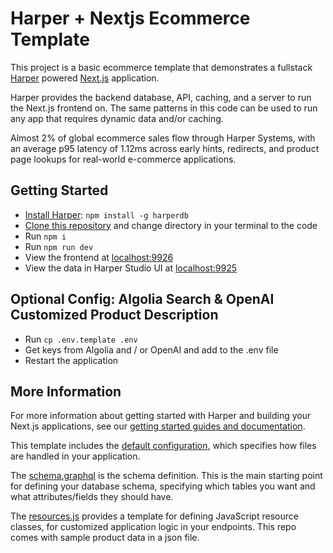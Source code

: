 # Harper + Nextjs Ecommerce Template

This project is a basic ecommerce template that demonstrates a fullstack [Harper](https://www.harpersystems.dev/) powered [Next.js](https://nextjs.org/) application.

Harper provides the backend database, API, caching, and a server to run the Next.js frontend on. The same patterns in this code can be used to run any app that requires dynamic data and/or caching.

Almost 2% of global ecommerce sales flow through Harper Systems, with an average p95 latency of 1.12ms across early hints, redirects, and product page lookups for real-world e-commerce applications.

## Getting Started
- [Install Harper](https://docs.harperdb.io/docs/install-harperdb): `npm install -g harperdb`
- [Clone this repository](https://docs.github.com/en/repositories/creating-and-managing-repositories/cloning-a-repository) and change directory in your terminal to the code
- Run `npm i`
- Run `npm run dev`
- View the frontend at [localhost:9926](http://localhost:9926/)
- View the data in Harper Studio UI at [localhost:9925](http://localhost:9925/)

## Optional Config: Algolia Search & OpenAI Customized Product Description
- Run `cp .env.template .env`
- Get keys from Algolia and / or OpenAI and add to the .env file
- Restart the application

## More Information
For more information about getting started with Harper and building your Next.js applications, see our [getting started guides and documentation](https://www.harperdb.io/development/technologies/next-js).

This template includes the [default configuration](./config.yaml), which specifies how files are handled in your application.

The [schema.graphql](./schema.graphql) is the schema definition. This is the main starting point for defining your database schema, specifying which tables you want and what attributes/fields they should have.

The [resources.js](./resources.js) provides a template for defining JavaScript resource classes, for customized application logic in your endpoints. This repo comes with sample product data in a json file.

